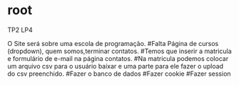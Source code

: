 # root
TP2 LP4

O Site será sobre uma escola de programação.
#Falta Página de cursos (dropdown), quem somos,terminar contatos. 
#Temos que inserir a matricula e formulário de e-mail na página contatos.
#Na matricula podemos colocar um arquivo csv para o usuário baixar e uma parte para ele fazer o upload do csv preenchido.
#Fazer o banco de dados
#Fazer cookie
#Fazer session
